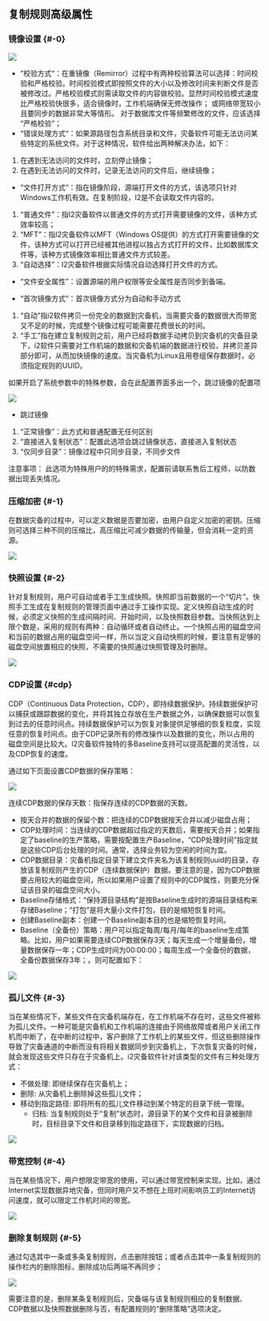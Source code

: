 ## 复制规则高级属性

### 镜像设置 {#-0}

![](/assets/V6.022706.png)

* “校验方式“：在重镜像（Remirror）过程中有两种校验算法可以选择：时间校验和严格校验。时间校验模式即按照文件的大小以及修改时间来判断文件是否被修改过。严格校验模式则需读取文件的内容做校验。显然时间校验模式速度比严格校验快很多，适合镜像时，工作机端确保无修改操作； 或网络带宽较小且要同步的数据非常大等情形。 对于数据库文件等频繁修改的文件，应该选择 “严格校验”；
* “错误处理方式“：如果源路径包含系统目录和文件，灾备软件可能无法访问某些特定的系统文件。对于这种情况，软件给出两种解决办法，如下：

1. 在遇到无法访问的文件时，立刻停止镜像；
2. 在遇到无法访问的文件时，记录无法访问的文件后，继续镜像；

* “文件打开方式“：指在镜像阶段，源端打开文件的方式，该选项只针对Windows工作机有效。在复制阶段，I2是不会读取文件内容的。

1. “普通文件”：指I2灾备软件以普通文件的方式打开需要镜像的文件，该种方式效率较高；
2. “MFT”：指I2灾备软件以MFT（Windows OS提供）的方式打开需要镜像的文件，该种方式可以打开已经被其他进程以独占方式打开的文件，比如数据库文件等，该种方式镜像效率相比普通文件方式较差。
3. “自动选择”：I2灾备软件根据实际情况自动选择打开文件的方式。

* “文件安全属性”：设置源端的用户权限等安全属性是否同步到备端。

* “首次镜像方式”：首次镜像方式分为自动和手动方式

1. “自动”指i2软件拷贝一份完全的数据到灾备机，当需要灾备的数据很大而带宽又不足的时候，完成整个镜像过程可能需要花费很长的时间。
2. “手工”指在建立复制规则之前，用户已经将数据手动拷贝到灾备机的灾备目录下，i2软件只需要对工作机端的数据和灾备机端的数据进行校验，并拷贝差异部分即可，从而加快镜像的速度。当灾备机为Linux且用卷组保存数据时，必须指定规则的UUID。

如果开启了系统参数中的特殊参数，会在此配置界面多出一个，跳过镜像的配置项

![](/assets/V6.124926.png)

* 跳过镜像

1. “正常镜像”：此方式和普通配置无任何区别
2. “直接进入复制状态”：配置此选项会跳过镜像状态，直接进入复制状态
3. “仅同步目录”：镜像过程中只同步目录，不同步文件

注意事项：此选项为特殊用户的的特殊需求，配置前请联系售后工程师，以防数据出现丢失情况。



### 压缩加密 {#-1}

在数据灾备的过程中，可以定义数据是否要加密，由用户自定义加密的密钥。压缩则可选择三种不同的压缩比，高压缩比可减少数据的传输量，但会消耗一定的资源。

![](/assets/V6.023565.png)

### 快照设置 {#-2}

针对复制规则，用户可自动或者手工生成快照。快照即当前数据的一个“切片”。快照手工生成在复制规则的管理页面中通过手工操作实现。定义快照自动生成的时候，必须定义快照的生成间隔时间、开始时间，以及快照数目参数。当快照达到上限个数是，采用的规则有两种：自动循环或者自动终止。一个快照占用的磁盘空间和当前的数据占用的磁盘空间一样，所以当定义自动快照的时候，要注意有足够的磁盘空间放置相应的快照，不需要的快照通过快照管理及时删除。

![](/assets/V6.023782.png)

### CDP设置 {#cdp}

CDP（Continuous Data Protection，CDP），即持续数据保护。持续数据保护可以捕获或跟踪数据的变化，并将其独立存放在生产数据之外，以确保数据可以恢复到过去的任意时间点。持续数据保护可以为恢复对象提供足够细的恢复粒度，实现任意的恢复时间点。由于CDP记录所有的修改操作以及数据的变化，所以占用的磁盘空间是比较大。I2灾备软件独特的多Baseline支持可以提高配置的灵活性，以及CDP恢复的速度。

通过如下页面设置CDP数据的保存策略：

![](/assets/V6.024021.png)

连续CDP数据的保存天数：指保存连续的CDP数据的天数。

* 按天合并的数据的保留个数：把连续的CDP数据按天合并以减少磁盘占用；
* CDP处理时间：当连续的CDP数据超过指定的天数后，需要按天合并；如果指定了baseline的生产策略，需要按配置生产Baseline，“CDP处理时间”指定就是这些CDP后台处理的时间。通常，选择业务较为空闲的时间为宜。
* CDP数据目录：灾备机指定目录下建立文件夹名为该复制规则uuid的目录，存放该复制规则产生的CDP（连续数据保护）数据。要注意的是，因为CDP数据要占用较大的磁盘空间，所以如果用户设置了规则中的CDP属性，则要充分保证该目录的磁盘空间大小。
* Baseline存储格式：“保持源目录结构”是按Baseline生成时的源端目录结构来存储Baseline；“打包”是将大量小文件打包，目的是缩短恢复时间。
* 创建Baseline副本：创建一个Baseline副本目的也是缩短恢复时间。
* Baseline（全备份）策略：用户可以指定每周/每月/每年的baseline生成策略。比如，用户如果需要连续CDP数据保存3天；每天生成一个增量备份，增量数据保存一年；CDP生成时间为00:00:00；每周生成一个全备份的数据，全备份数据保存3年；。则可配置如下：

![](/assets/V6.024572.png)

### 孤儿文件 {#-3}

当在某些情况下，某些文件在灾备机端存在，在工作机端不存在时，这些文件被称为孤儿文件。一种可能是灾备机和工作机端的连接由于网络故障或者用户关闭工作机而中断了，在中断的过程中，客户删除了工作机上的某些文件，但这些删除操作导致了灾备通道的中断而没有将相关数据同步到灾备机上，下次恢复灾备的时候，就会发现这些文件只存在于灾备机上。i2灾备软件针对该类型的文件有三种处理方式：

* 不做处理: 即继续保存在灾备机上；
* 删除: 从灾备机上删除掉这些孤儿文件；
* 移动到指定路径: 即将所有的孤儿文件移动到某个特定的目录下统一管理。
  * 归档: 当复制规则处于“复制”状态时，源目录下的某个文件和目录被删除时，目标目录下文件和目录移到指定路径下，实现数据的归档。

![](/assets/V6.024899.png)

### 带宽控制 {#-4}

当在某些情况下，用户想限定带宽的使用，可以通过带宽控制来实现。比如，通过Internet实现数据异地灾备，但同时用户又不想在上班时间影响员工的Internet访问速度，就可以限定工作机时间的带宽。

![](/assets/V6.025005.png)

### 删除复制规则 {#-5}

通过勾选其中一条或多条复制规则，点击删除按钮；或者点击其中一条复制规则的操作栏内的删除图标，删除成功后两端不再同步；

![](/assets/V6.025074.png)

需要注意的是，删除某条复制规则后，灾备端与该复制规则相应的复制数据、CDP数据以及快照数据删除与否，有配置规则的“删除策略”选项决定。

